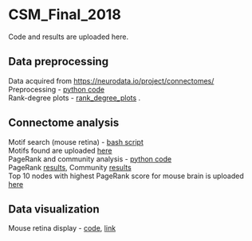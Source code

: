 # CSM_Final_2018
Code and results are uploaded here.

## Data preprocessing
Data acquired from https://neurodata.io/project/connectomes/  
Preprocessing - [python code](data_preprocessing.py)  
Rank-degree plots - [rank_degree_plots](rank_degree_plots/) . 

## Connectome analysis
Motif search (mouse retina) - [bash script](G_trie_script_mouse_retina.sh)  
Motifs found are uploaded [here](MOTIFS.zip)    
PageRank and community analysis - [python code](structure_analysis.py)  
PageRank [results](PageRank/), Community [results](Community/)  
Top 10 nodes with highest PageRank score for mouse brain is uploaded [here](Discovery/Mouse_brain_top_10_important_node.txt)

## Data visualization
Mouse retina display - [code](retina_display.py), [link](https://plot.ly/~busyben12/4/nodes/)
